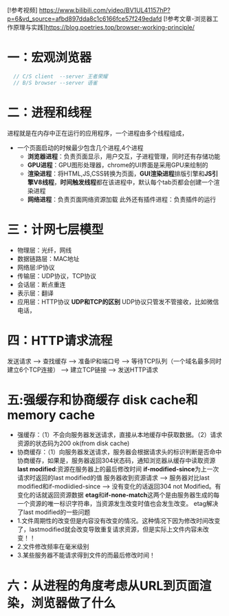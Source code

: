 [!参考视频] https://www.bilibili.com/video/BV1UL41157hP?p=6&vd_source=afbd897dda8c1c6166fce57f249edafd
[!参考文章-浏览器工作原理与实践]https://blog.poetries.top/browser-working-principle/

# 一：宏观浏览器
  ```js
    // C/S client  --server 王者荣耀
    // B/S browser --server 语雀
  ```
# 二：进程和线程
进程就是在内存中正在运行的应用程序，一个进程由多个线程组成，
- 一个页面启动的时候最少包含几个进程,4个进程
  - **浏览器进程**：负责页面显示，用户交互，子进程管理，同时还有存储功能
  - **GPU进程**：GPU图形处理器，chrome的UI界面是采用GPU来绘制的
  - **渲染进程**：将HTML,JS,CSS转换为页面，**GUI渲染进程**排版引擎和**JS引擎V8线程**，**时间触发线程**都在该进程中，默认每个tab页都会创建一个渲染进程
  - **网络进程**：负责页面网络资源加载
  此外还有插件进程：负责插件的运行
# 三：计网七层模型
- 物理层：光纤，网线
- 数据链路层：MAC地址
- 网络层:IP协议
- 传输层：UDP协议，TCP协议
- 会话层：断点重连
- 表示层：翻译
- 应用层：HTTP协议
  **UDP和TCP的区别**
  UDP协议只管发不管接收，比如微信电话，
# 四：HTTP请求流程
发送请求 --> 查找缓存 -->  准备IP和端口号 --> 等待TCP队列（一个域名最多同时建立6个TCP连接） -->  建立TCP链接 --> 发送HTTP请求
# 五:强缓存和协商缓存  disk cache和memory cache
  - 强缓存：（1）不会向服务器发送请求，直接从本地缓存中获取数据。（2）请求资源的状态码为200 ok(from disk cache)
  - 协商缓存：（1）向服务器发送请求，服务器会根据请求头的标识判断是否命中协商缓存，如果是，服务器返回304状态码，通知浏览器从缓存中读取资源
  **last modified**:资源在服务器上的最后修改时间
  **if-modified-since**为上一次请求时返回的last modified的值
  服务器收到资源请求 --> 服务器对比last modified和if-modiidied-since --> 没有变化的话返回304 not Modified。有变化的话就返回资源数据
  **etag**和**if-none-match**这两个是由服务器生成的每一个资源的唯一标识字符串，当资源发生改变时值也会发生改变。
  etag解决了last modified的一些问题
  - 1.文件周期性的改变但是内容没有改变的情况。这种情况下因为修改时间改变了，lastmodified就会改变导致重复请求资源，但是实际上文件内容未改变！！
  - 2.文件修改频率在毫米级别
  - 3.某些服务器不能请求得到文件的而最后修改时间！

# 六：从进程的角度考虑从URL到页面渲染，浏览器做了什么
